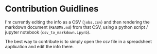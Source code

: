 # Contribution Guidlines

I'm currently editing the info as a CSV (`jobs.csv`) and then rendering the markdown document (`README.md`) from that CSV, using a python script / jupyter notebook (`csv_to_markdown.ipynb`).

The best way to contribute is to simply open the csv file in a spreadsheet application and edit the info there.
